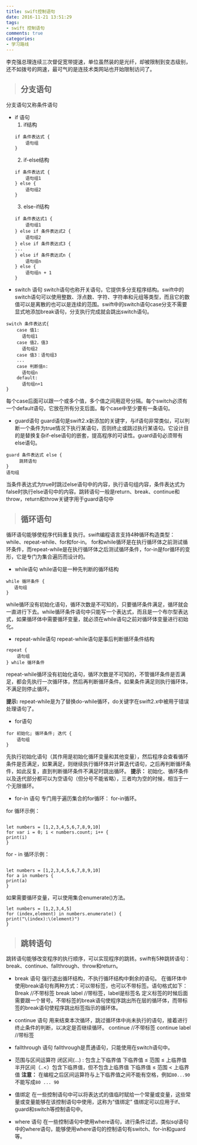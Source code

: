```yaml
---
title: swift控制语句
date: 2016-11-21 13:51:29
tags:
- swift 控制语句
comments: true
categories:
- 学习路线
---
```


李克强总理连续三次督促宽带提速，单位虽然装的是光纤，却被限制到变态级别，还不如拨号的网速，最可气的是连技术类网站也开始限制访问了。

>## 分支语句

分支语句又称条件语句

* if 语句
	1. if结构
	```
	if 条件表达式 {
	    语句组
	}
	```
	2. if-else结构
	```
	if 条件表达式 {
	    语句组1
	} else {
	    语句组2
	}
	```
	3. else-if结构
	```
	if 条件表达式1 {
	    语句组1
	} else if 条件表达式2 {
	    语句组2
	} else if 条件表达式3 {
	...
	} else if 条件表达式n {
	    语句组n
	} else {
	    语句组n + 1
	}
	```
* switch 语句
switch语句也称开关语句，它提供多分支程序结构。swift中的switch语句可以使用整数、浮点数、字符、字符串和元组等类型，而且它的数值可以是离散的也可以是连续的范围。swift中的switch语句case分支不需要显式地添加break语句，分支执行完成就会跳出switch语句。
```
switch 条件表达式{
	case 值1:
	  语句组1
	case 值2，值3
	  语句组2
	case 值3：语句组3
	...
	case 判断值n:
	  语句组n
	default:
	  语句组n+1
}

```
每个case后面可以跟一个或多个值，多个值之间用逗号分隔。每个switch必须有一个default语句，它放在所有分支后面。每个case中至少要有一条语句。

* guard语句
guard语句是swift2.x新添加的关键字，与if语句非常类似，可以判断一个条件为true情况下执行某语句，否则终止或跳过执行某语句。它设计目的是替换复杂if-else语句的嵌套，提高程序的可读性。guard语句必须带有else语句。
```
guard 条件表达式 else {
     跳转语句
}
语句组
```
当条件表达式为true时跳过else语句中的内容，执行语句组内容，条件表达式为false时执行else语句中的内容。跳转语句一般是return、break、continue和throw，return和throw关键字用于guard语句中

>## 循环语句
循环语句能够使程序代码重复执行。swift编程语言支持4种循环构造类型：while、repeat-while、for和for-in。
for和while循环是在执行循环体之前测试循环条件，而repeat-while是在执行循环体之后测试循环条件，for-in是for循环的变形，它是专门为集合遍历而设计的。

* while语句
while语句是一种先判断的循环结构
```
while 循环条件 {
   语句组
}
```
while循环没有初始化语句，循环次数是不可知的，只要循环条件满足，循环就会一直进行下去。while循环条件语句中只能写一个表达式，而且是一个布尔型表达式，如果循环体中需要循环变量，就必须在while语句之前对循环体变量进行初始化。

* repeat-while语句
repeat-while语句是事后判断循环条件结构
```
repeat {
    语句组
} while 循环条件
```
repeat-while循环没有初始化语句，循环次数是不可知的，不管循环条件是否满足，都会先执行一次循环体，然后再判断循环条件。如果条件满足则执行循环体，不满足则停止循环。

**提示:** repeat-while是为了替换do-while循环，do关键字在swift2.x中被用于错误处理语句了。

* for语句
```
for 初始化; 循环条件; 迭代 {
    语句组
}
```
先执行初始化语句（其作用是初始化循环变量和其他变量），然后程序会查看循环条件是否满足，如果满足，则继续执行循环体并计算迭代语句，之后再判断循环条件，如此反复，直到判断循环条件不满足时跳出循环。
**提示：** 初始化、循环条件以及迭代部分都可以为空语句（但分号不能省略），三者均为空的时候，相当于一个无限循环。

* for-in 语句
专门用于遍历集合的for循环： for-in循环。

for 循环示例：
```

let numbers = [1,2,3,4,5,6,7,8,9,10]
for var i = 0; i < numbers.count; i++ {
print(i)
}
```

for - in 循环示例：
```

let numbers = [1,2,3,4,5,6,7,8,9,10]
for a in numbers {
print(a)
}
```
如果需要循环变量，可以使用集合enumerate()方法。

```
let numbers = [1,2,3,4,5]
for (index,element) in numbers.enumerate() {
print("\(index):\(element)")
}
```

>## 跳转语句

跳转语句能够改变程序的执行顺序，可以实现程序的跳转。swift有5种跳转语句：break、continue、fallthrough、throw和return。

* break 语句
强行退出循环结构，不执行循环结构中剩余的语句。
在循环体中使用break语句有两种方式：可以带标签，也可以不带标签。语句格式如下：
Break  //不带标签
break label //带标签，label是标签名
定义标签的时候后面需要跟一个冒号。不带标签的break语句使程序跳出所在层的循环体，而带标签的break语句使程序跳出标签指示的循环体。

* continue 语句
用来结束本次循环，跳过循环体中尚未执行的语句，接着进行终止条件的判断，以决定是否继续循环。
continue	//不带标签
continue label  //带标签

* fallthrough 语句
fallthrough是贯通语句，只能使用在switch语句中。

* 范围与区间运算符
闭区间(...) : 包含上下临界值
下临界值 ≤ 范围 ≤ 上临界值
半开区间（..<）包含下临界值，但不包含上临界值
下临界值 ≤ 范围 < 上临界值
**注意：** 在编程之后区间运算符与上下临界值之间不能有空格，例如`80...90`不能写成`80 ... 90`

* 值绑定
在一些控制语句中可以将表达式的值临时赋给一个常量或变量，这些常量或变量能够在该控制语句中使用，这称为“值绑定”
值绑定可以应用于if、guard和switch等控制语句中。

* where 语句
在一些控制语句中使用where语句，进行条件过滤，类似sql语句中的where语句，能够使用where语句的控制语句有switch、for-in和guard等。


